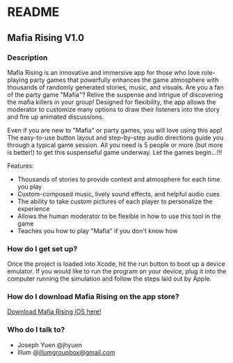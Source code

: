 # README #
## Mafia Rising V1.0 ##

### Description ###
Mafia Rising is an innovative and immersive app for those who love role-playing party games that powerfully enhances the game atmosphere with thousands of randomly generated stories, music, and visuals. Are you a fan of the party game "Mafia"? Relive the suspense and intrigue of discovering the mafia killers in your group! Designed for flexibility, the app allows the moderator to customize many options to draw their listeners into the story and fire up animated discussions. 

Even if you are new to "Mafia" or party games, you will love using this app! The easy-to-use button layout and step-by-step audio directions guide you through a typical game session. All you need is 5 people or more (but more is better!) to get this suspenseful game underway. Let the games begin...!!!

Features:
* Thousands of stories to provide context and atmosphere for each time you play
* Custom-composed music, lively sound effects, and helpful audio cues
* The ability to take custom pictures of each player to personalize the experience
* Allows the human moderator to be flexible in how to use this tool in the game
* Teaches you how to play "Mafia" if you don't know how

### How do I get set up? ###
Once the project is loaded into Xcode, hit the run button to boot up a device emulator. If you would like to run the program on your device, plug it into the computer running the simulation and follow the steps laid out by Apple.

### How do I download Mafia Rising on the app store? ###
[Download Mafia Rising iOS here!](https://itunes.apple.com/us/app/mafia-rising/id1402781106?ls=1&mt=8)

### Who do I talk to? ###

* Joseph Yuen @jhyuen
* Illum @illumgroupbox@gmail.com
